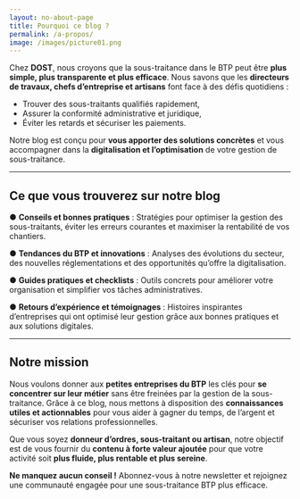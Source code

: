```yaml
---
layout: no-about-page
title: Pourquoi ce blog ?
permalink: /a-propos/
image: /images/picture01.png
---
```


Chez **DOST**, nous croyons que la sous-traitance dans le BTP peut être **plus simple, plus transparente et plus efficace**. Nous savons que les **directeurs de travaux, chefs d’entreprise et artisans** font face à des défis quotidiens :

- Trouver des sous-traitants qualifiés rapidement,
- Assurer la conformité administrative et juridique,
- Éviter les retards et sécuriser les paiements.

Notre blog est conçu pour **vous apporter des solutions concrètes** et vous accompagner dans la **digitalisation et l’optimisation** de votre gestion de sous-traitance.

---

##   Ce que vous trouverez sur notre blog

● **Conseils et bonnes pratiques** : Stratégies pour optimiser la gestion des sous-traitants, éviter les erreurs courantes et maximiser la rentabilité de vos chantiers.

● **Tendances du BTP et innovations** : Analyses des évolutions du secteur, des nouvelles réglementations et des opportunités qu’offre la digitalisation.

● **Guides pratiques et checklists** : Outils concrets pour améliorer votre organisation et simplifier vos tâches administratives.

● **Retours d’expérience et témoignages** : Histoires inspirantes d’entreprises qui ont optimisé leur gestion grâce aux bonnes pratiques et aux solutions digitales.

---

##   Notre mission
Nous voulons donner aux **petites entreprises du BTP** les clés pour **se concentrer sur leur métier** sans être freinées par la gestion de la sous-traitance. Grâce à ce blog, nous mettons à disposition des **connaissances utiles et actionnables** pour vous aider à gagner du temps, de l’argent et sécuriser vos relations professionnelles.

Que vous soyez **donneur d’ordres, sous-traitant ou artisan**, notre objectif est de vous fournir du **contenu à forte valeur ajoutée** pour que votre activité soit **plus fluide, plus rentable et plus sereine**.

  **Ne manquez aucun conseil !** Abonnez-vous à notre newsletter et rejoignez une communauté engagée pour une sous-traitance BTP plus efficace.

